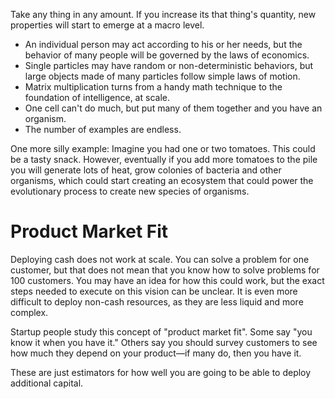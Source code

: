 Take any thing in any amount. If you increase its that thing's quantity, new properties will start to emerge at a macro level.
- An individual person may act according to his or her needs, but the behavior of many people will be governed by the laws of economics.
- Single particles may have random or non-deterministic behaviors, but large objects made of many particles follow simple laws of motion.
- Matrix multiplication turns from a handy math technique to the foundation of intelligence, at scale.
- One cell can't do much, but put many of them together and you have an organism.
- The number of examples are endless.

One more silly example: Imagine you had one or two tomatoes. This could be a tasty snack. However, eventually if you add more tomatoes to the pile you will generate lots of heat, grow colonies of bacteria and other organisms, which could start creating an ecosystem that could power the evolutionary process to create new species of organisms.

# Product Market Fit
Deploying cash does not work at scale. You can solve a problem for one customer, but that does not mean that you know how to solve problems for 100 customers. You may have an idea for how this could work, but the exact steps needed to execute on this vision can be unclear. It is even more difficult to deploy non-cash resources, as they are less liquid and more complex.

Startup people study this concept of "product market fit". Some say "you know it when you have it." Others say you should survey customers to see how much they depend on your product—if many do, then you have it.

These are just estimators for how well you are going to be able to deploy additional capital.